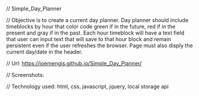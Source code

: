// Simple_Day_Planner

// Objective is to create a current day planner.  Day planner should include timeblocks by hour that color code green if in the future, red if in the present and gray if in the past.  Each hour timeblock will have a text field that user can input text that will save  to that hour block and remain persistent even if the user refreshes the browser.  Page must also disply the current day/date in the header.

// Url: https://joemengis.github.io/Simple_Day_Planner/

// Screenshots:

// Technology used: html, css, javascript, jquery, local storage api
